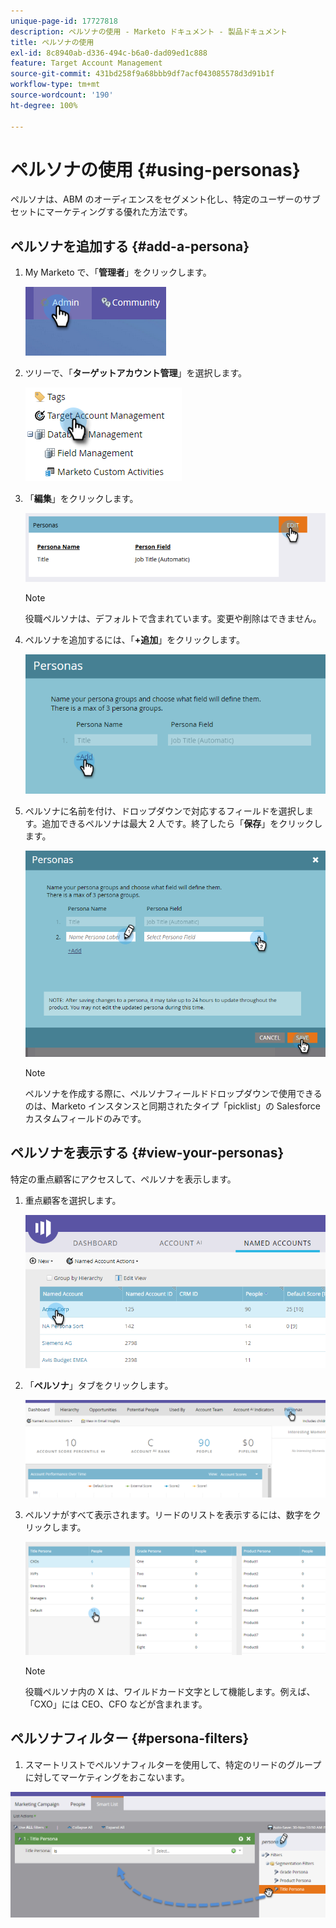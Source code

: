 ```yaml
---
unique-page-id: 17727818
description: ペルソナの使用 - Marketo ドキュメント - 製品ドキュメント
title: ペルソナの使用
exl-id: 8c8940ab-d336-494c-b6a0-dad09ed1c888
feature: Target Account Management
source-git-commit: 431bd258f9a68bbb9df7acf043085578d3d91b1f
workflow-type: tm+mt
source-wordcount: '190'
ht-degree: 100%

---
```


# ペルソナの使用 {#using-personas}

ペルソナは、ABM のオーディエンスをセグメント化し、特定のユーザーのサブセットにマーケティングする優れた方法です。

## ペルソナを追加する {#add-a-persona}

1. My Marketo で、「**管理者**」をクリックします。

   ![](assets/one.png)

1. ツリーで、「**ターゲットアカウント管理**」を選択します。

   ![](assets/using-personas-2.png)

1. 「**編集**」をクリックします。

   ![](assets/three.png)

   >[!NOTE]
   >
   >役職ペルソナは、デフォルトで含まれています。変更や削除はできません。

1. ペルソナを追加するには、「**+追加**」をクリックします。

   ![](assets/four.png)

1. ペルソナに名前を付け、ドロップダウンで対応するフィールドを選択します。追加できるペルソナは最大 2 人です。終了したら「**保存**」をクリックします。

   ![](assets/five.png)

   >[!NOTE]
   >
   >ペルソナを作成する際に、ペルソナフィールドドロップダウンで使用できるのは、Marketo インスタンスと同期されたタイプ「picklist」の Salesforce カスタムフィールドのみです。

## ペルソナを表示する {#view-your-personas}

特定の重点顧客にアクセスして、ペルソナを表示します。

1. 重点顧客を選択します。

   ![](assets/one-a.png)

1. 「**ペルソナ**」タブをクリックします。

   ![](assets/two-a.png)

1. ペルソナがすべて表示されます。リードのリストを表示するには、数字をクリックします。

   ![](assets/three-a.png)

   >[!NOTE]
   >
   >役職ペルソナ内の X は、ワイルドカード文字として機能します。例えば、「CXO」には CEO、CFO などが含まれます。

## ペルソナフィルター {#persona-filters}

1. スマートリストでペルソナフィルターを使用して、特定のリードのグループに対してマーケティングをおこないます。

![](assets/one-b.png)
